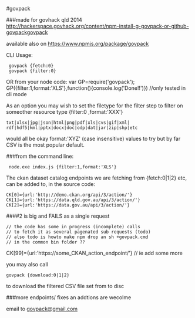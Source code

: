 #govpack

###made for govhack qld 2014
http://hackerspace.govhack.org/content/npm-install-g-govpack-or-github-govpackgovpack

available also on
https://www.npmjs.org/package/govpack

CLI Usage:

     govpack {fetch:0}
     govpack {filter:0}

OR from your node code: 
var GP=require('govpack');
GP({filter:1,format:'XLS'},function(){console.log('Done!!')})
//only tested in cli mode  

As an option you may wish to set the filetype for the filter step 
to filter on someother resource type {filter:0 ,format:'XXX'}

    txt|xlsx|jpg|json|html|png|pdf|xls|cvs|gif|xml|
    rdf|hdf5|kml|pptx|docx|doc|odp|dat|jar|zip|shp|etc

would all be okay format:'XYZ' (case insensitive) values to try 
but by far CSV is the most popular default.

###from the command line:

     node.exe index.js {filter:1,format:'XLS'}

The ckan dataset catalog endpoints we are fetching from 
{fetch:0|1|2} etc, can be added to, in the source code:

    CK[0]={url:'http://demo.ckan.org/api/3/action/'}
    CK[1]={url:'https://data.qld.gov.au/api/3/action/'}
    CK[2]={url:'https://data.gov.au/api/3/action/'}    
####2 is big  and FAILS as a single request 

    // the code has some in progress (incomplete) calls 
    // to fetch it as several pagenated sub requests (todo)
    // also todo is howto make npm drop an sh +govpack.cmd
    // in the common bin folder ??

    
CK[99]={url:'https://some_CKAN_action_endpoint/'} // ie add some more
  
you may also call

    govpack {download:0|1|2} 

to download the filtered CSV file set from to disc

###more endpoints/ fixes an addtions are wecolme

email to
govpack@gmail.com


